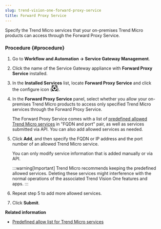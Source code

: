 ```yaml
---
slug: trend-vision-one-forward-proxy-service
title: Forward Proxy Service
---
```


Specify the Trend Micro services that your on-premises Trend Micro products can access through the Forward Proxy Service.

### Procedure {#procedure}

1.  Go to **Workflow and Automation → Service Gateway Management**.

2.  Click the name of the Service Gateway appliance with **Forward Proxy Service** installed.

3.  In the **Installed Services** list, locate **Forward Proxy Service** and click the configure icon (![](/images/configure=GUID-657DB993-ADC7-4DEC-8C62-C8739D74760E.webp)).

4.  In the **Forward Proxy Service** panel, select whether you allow your on-premises Trend Micro products to access only specified Trend Micro services through the Forward Proxy Service.

    The Forward Proxy Service comes with a list of [predefined allowed Trend Micro services](predefined-allow-list.md) in "FQDN and port" pair, as well as services submitted via API. You can also add allowed services as needed.

5.  Click **Add**, and then specify the FQDN or IP address and the port number of an allowed Trend Micro service.

    You can only modify service information that is added manually or via API.

    :::warning[Important]
    Trend Micro recommends keeping the predefined allowed services. Deleting these services might interference with the normal operations of the associated Trend Vision One features and apps.
    :::

6.  Repeat step 5 to add more allowed services.

7.  Click **Submit**.

**Related information**

- [Predefined allow list for Trend Micro services](predefined-allow-list.md "A list of FQDNs and ports for Trend Micro services that are allowed to access through the forward proxy service.")

